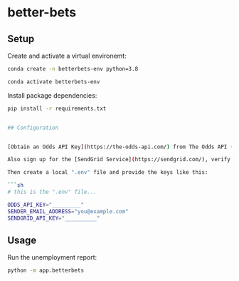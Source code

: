 # better-bets


## Setup


Create and activate a virtual environemt:

```sh
conda create -n betterbets-env python=3.8

conda activate betterbets-env
```

Install package dependencies:

```sh
pip install -r requirements.txt


## Configuration


[Obtain an Odds API Key](https://the-odds-api.com/) from The Odds API (i.e. `ODDS_API_KEY`).

Also sign up for the [SendGrid Service](https://sendgrid.com/), verify your single sender address (i.e. `SENDER_EMAIL_ADDRESS`), and obtain an API Key (i.e. `SENDGRID_API_KEY`).

Then create a local ".env" file and provide the keys like this:

```sh
# this is the ".env" file...

ODDS_API_KEY="_________"
SENDER_EMAIL_ADDRESS="you@example.com"
SENDGRID_API_KEY="__________"
```


## Usage

Run the unemployment report:

```sh
python -m app.betterbets
```